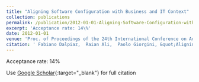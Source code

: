 ```yaml
---
title: "Aligning Software Configuration with Business and IT Context"
collection: publications
permalink: /publication/2012-01-01-Aligning-Software-Configuration-with-Business-and-IT-Context
excerpt: 'Acceptance rate: 14\%'
date: 2012-01-01
venue: 'Proc. of Proceedings of the 24th International Conference on Advanced Information Systems Engineering (CAiSE&apos;12)'
citation: ' Fabiano Dalpiaz,  Raian Ali,  Paolo Giorgini, &quot;Aligning Software Configuration with Business and IT Context.&quot; Proc. of Proceedings of the 24th International Conference on Advanced Information Systems Engineering (CAiSE&amp;apos;12), 2012.'
---
```

Acceptance rate: 14\%

Use [Google Scholar](https://scholar.google.com/scholar?q=Aligning+Software+Configuration+with+Business+and+IT+Context){:target="_blank"} for full citation